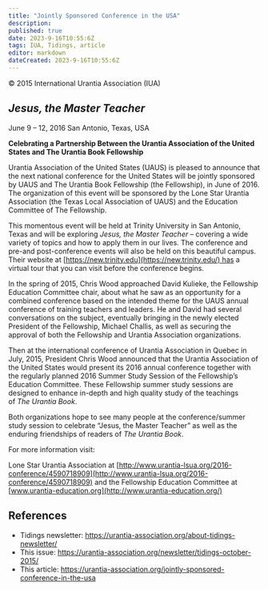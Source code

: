 ```yaml
---
title: "Jointly Sponsored Conference in the USA"
description: 
published: true
date: 2023-9-16T10:55:6Z
tags: IUA, Tidings, article
editor: markdown
dateCreated: 2023-9-16T10:55:6Z
---
```


<p class="v-card v-sheet theme--light gray lighten-3 px-2">© 2015 International Urantia Association (IUA)</p>

## _Jesus, the Master Teacher_ 

June 9 – 12, 2016 San Antonio, Texas, USA

**Celebrating a Partnership Between the Urantia Association of the United States and The Urantia Book Fellowship**

Urantia Association of the United States (UAUS) is pleased to announce that the next national conference for the United States will be jointly sponsored by UAUS and The Urantia Book Fellowship (the Fellowship), in June of 2016. The organization of this event will be sponsored by the Lone Star Urantia Association (the Texas Local Association of UAUS) and the Education Committee of The Fellowship.

This momentous event will be held at Trinity University in San Antonio, Texas and will be exploring _Jesus, the Master Teacher_ – covering a wide variety of topics and how to apply them in our lives. The conference and pre-and post-conference events will also be held on this beautiful campus. Their website at [https://new.trinity.edu](https://new.trinity.edu/) has a virtual tour that you can visit before the conference begins.

In the spring of 2015, Chris Wood approached David Kulieke, the Fellowship Education Committee chair, about what he saw as an opportunity for a combined conference based on the intended theme for the UAUS annual conference of training teachers and leaders. He and David had several conversations on the subject, eventually bringing in the newly elected President of the Fellowship, Michael Challis, as well as securing the approval of both the Fellowship and Urantia Association organizations.

Then at the international conference of Urantia Association in Quebec in July, 2015, President Chris Wood announced that the Urantia Association of the United States would present its 2016 annual conference together with the regularly planned 2016 Summer Study Session of the Fellowship’s Education Committee. These Fellowship summer study sessions are designed to enhance in-depth and high quality study of the teachings of _The Urantia Book_.

Both organizations hope to see many people at the conference/summer study session to celebrate “Jesus, the Master Teacher” as well as the enduring friendships of readers of _The Urantia Book_.

For more information visit:

Lone Star Urantia Association at [http://www.urantia-lsua.org/2016-conference/4590718909](http://www.urantia-lsua.org/2016-conference/4590718909) and the Fellowship Education Committee at [www.urantia-education.org](http://www.urantia-education.org/)

## References

- Tidings newsletter: https://urantia-association.org/about-tidings-newsletter/
- This issue: https://urantia-association.org/newsletter/tidings-october-2015/
- This article: https://urantia-association.org/jointly-sponsored-conference-in-the-usa